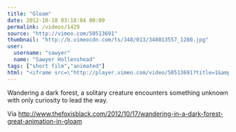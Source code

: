```yaml
---
title: "Gloam"
date: 2012-10-18 03:18:04 00:00
permalink: /videos/1429
source: "http://vimeo.com/50513691"
thumbnail: "http://b.vimeocdn.com/ts/348/013/348013557_1280.jpg"
user:
  username: "sawyer"
  name: "Sawyer Hollenshead"
tags: ["short film","animated"]
html: "<iframe src=\"http://player.vimeo.com/video/50513691?title=1&amp;byline=1&amp;portrait=1\" width=\"1280\" height=\"720\" frameborder=\"0\" webkitAllowFullScreen mozallowfullscreen allowFullScreen></iframe>"
---
```


Wandering a dark forest, a solitary creature encounters something unknown with only curiosity to lead the way.

Via http://www.thefoxisblack.com/2012/10/17/wandering-in-a-dark-forest-great-animation-in-gloam